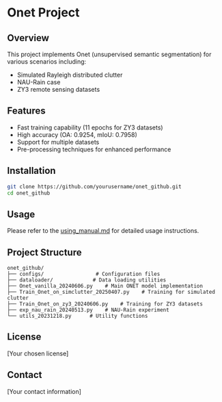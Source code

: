 # Onet Project

## Overview
This project implements Onet (unsupervised semantic segmentation) for various scenarios including:
- Simulated Rayleigh distributed clutter
- NAU-Rain case
- ZY3 remote sensing datasets

## Features
- Fast training capability (11 epochs for ZY3 datasets)
- High accuracy (OA: 0.9254, mIoU: 0.7958)
- Support for multiple datasets
- Pre-processing techniques for enhanced performance

## Installation
```bash
git clone https://github.com/yourusername/onet_github.git
cd onet_github
```

## Usage
Please refer to the [using_manual.md](using_manual.md) for detailed usage instructions.

## Project Structure
```
onet_github/
├── configs/                 # Configuration files
├── dataloader/             # Data loading utilities
├── Onet_vanilla_20240606.py    # Main ONET model implementation
├── Train_Onet_on_simclutter_20250407.py    # Training for simulated clutter
├── Train_Onet_on_zy3_20240606.py    # Training for ZY3 datasets
├── exp_nau_rain_20240513.py    # NAU-Rain experiment
└── utils_20231218.py      # Utility functions
```

## License
[Your chosen license]

## Contact
[Your contact information] 